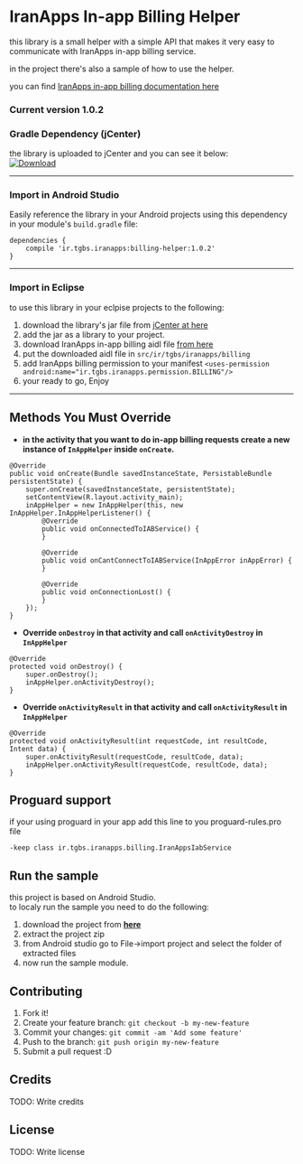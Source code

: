 # IranApps In-app Billing Helper

this library is a small helper with a simple API that makes it very easy to communicate with IranApps in-app billing service.

in the project there's also a sample of how to use the helper.

you can find [IranApps in-app billing documentation here](http://developer.iranapps.ir/docs/inappbilling)

### Current version 1.0.2

### Gradle Dependency (jCenter)  
the library is uploaded to jCenter and you can see it below:  
[ ![Download](https://api.bintray.com/packages/iranapps/maven/billing-helper/images/download.svg) ](https://bintray.com/iranapps/maven/billing-helper/_latestVersion)

---


### Import in Android Studio
Easily reference the library in your Android projects using this dependency in your module's `build.gradle` file:  
```Gradle
dependencies {
    compile 'ir.tgbs.iranapps:billing-helper:1.0.2'
}
```

---

### Import in Eclipse  
to use this library in your eclpise projects to the following:  
1. download the library's jar file from [jCenter at here](https://bintray.com/artifact/download/iranapps/maven/ir/tgbs/iranapps/billing-helper/1.0.2/billing-helper-1.0.2.jar)  
2. add the jar as a library to your project.  
3. download IranApps in-app billing aidl file [from here](https://raw.githubusercontent.com/IranApps/InAppBillingHelper/master/helper/src/main/aidl/ir/tgbs/iranapps/billing/IranAppsIabService.aidl)  
4. put the downloaded aidl file in `src/ir/tgbs/iranapps/billing`  
5. add IranApps billing permission to your manifest `<uses-permission android:name="ir.tgbs.iranapps.permission.BILLING"/>`  
6. your ready to go, Enjoy

---

## Methods You Must Override

* **in the activity that you want to do in-app billing requests create a new instance of `InAppHelper` inside `onCreate`.**  
```
@Override
public void onCreate(Bundle savedInstanceState, PersistableBundle persistentState) {
    super.onCreate(savedInstanceState, persistentState);
    setContentView(R.layout.activity_main);
    inAppHelper = new InAppHelper(this, new InAppHelper.InAppHelperListener() {
        @Override
        public void onConnectedToIABService() {
        }

        @Override
        public void onCantConnectToIABService(InAppError inAppError) {
        }

        @Override
        public void onConnectionLost() {
        }
    });
}
```
* **Override `onDestroy` in that activity and call `onActivityDestroy` in `InAppHelper`**  
```
@Override
protected void onDestroy() {
    super.onDestroy();
    inAppHelper.onActivityDestroy();
}
```
* **Override `onActivityResult` in that activity and call `onActivityResult` in `InAppHelper`**  
```
@Override
protected void onActivityResult(int requestCode, int resultCode, Intent data) {
    super.onActivityResult(requestCode, resultCode, data);
    inAppHelper.onActivityResult(requestCode, resultCode, data);
}
```

## Proguard support
if your using proguard in your app add this line to you proguard-rules.pro file
```
-keep class ir.tgbs.iranapps.billing.IranAppsIabService
```


## Run the sample
this project is based on Android Studio.  
to localy run the sample you need to do the following:

1. download the project from [**here**](https://github.com/IranApps/InAppBillingHelper/archive/master.zip)
2. extract the project zip
3. from Android studio go to File->import project and select the folder of extracted files
4. now run the sample module.

## Contributing

1. Fork it!
2. Create your feature branch: `git checkout -b my-new-feature`
3. Commit your changes: `git commit -am 'Add some feature'`
4. Push to the branch: `git push origin my-new-feature`
5. Submit a pull request :D

## Credits

TODO: Write credits

## License

TODO: Write license
